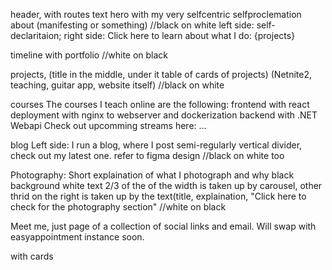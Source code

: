 header, with routes
text hero with my very selfcentric selfproclemation about (manifesting or something) //black on white
left side: self-declaritaion; right side: Click here to learn about what I do: {projects}

timeline with portfolio //white on black


projects, (title in the middle, under it table of cards of projects) (Netnite2, teaching, guitar app, website itself) //black on white

courses
The courses I teach online are the following:
frontend with react
deployment with nginx to webserver and dockerization
backend with .NET Webapi
Check out upcomming streams  here: ...

blog
Left side: I run a blog, where I post semi-regularly vertical divider, check out my latest one. refer to figma design //black on white too



Photography: Short explaination of what I photograph and why black background white text 2/3 of the of the width is taken up by carousel, other thrid on the right is taken up  by the text(title, explaination, "Click here to check for the photography section" //white on black

Meet me, just page of a collection of social links and email. Will swap with easyappointment instance soon.

with cards 